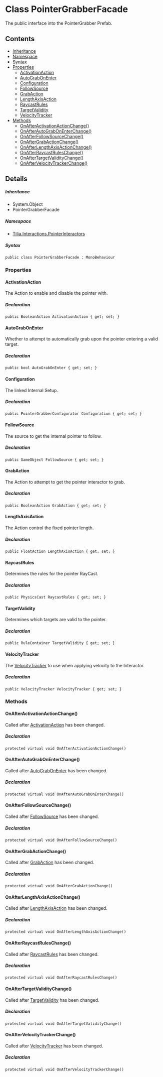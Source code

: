 # Class PointerGrabberFacade

The public interface into the PointerGrabber Prefab.

## Contents

* [Inheritance]
* [Namespace]
* [Syntax]
* [Properties]
  * [ActivationAction]
  * [AutoGrabOnEnter]
  * [Configuration]
  * [FollowSource]
  * [GrabAction]
  * [LengthAxisAction]
  * [RaycastRules]
  * [TargetValidity]
  * [VelocityTracker]
* [Methods]
  * [OnAfterActivationActionChange()]
  * [OnAfterAutoGrabOnEnterChange()]
  * [OnAfterFollowSourceChange()]
  * [OnAfterGrabActionChange()]
  * [OnAfterLengthAxisActionChange()]
  * [OnAfterRaycastRulesChange()]
  * [OnAfterTargetValidityChange()]
  * [OnAfterVelocityTrackerChange()]

## Details

##### Inheritance

* System.Object
* PointerGrabberFacade

##### Namespace

* [Tilia.Interactions.PointerInteractors]

##### Syntax

```
public class PointerGrabberFacade : MonoBehaviour
```

### Properties

#### ActivationAction

The Action to enable and disable the pointer with.

##### Declaration

```
public BooleanAction ActivationAction { get; set; }
```

#### AutoGrabOnEnter

Whether to attempt to automatically grab upon the pointer entering a valid target.

##### Declaration

```
public bool AutoGrabOnEnter { get; set; }
```

#### Configuration

The linked Internal Setup.

##### Declaration

```
public PointerGrabberConfigurator Configuration { get; set; }
```

#### FollowSource

The source to get the internal pointer to follow.

##### Declaration

```
public GameObject FollowSource { get; set; }
```

#### GrabAction

The Action to attempt to get the pointer interactor to grab.

##### Declaration

```
public BooleanAction GrabAction { get; set; }
```

#### LengthAxisAction

The Action control the fixed pointer length.

##### Declaration

```
public FloatAction LengthAxisAction { get; set; }
```

#### RaycastRules

Determines the rules for the pointer RayCast.

##### Declaration

```
public PhysicsCast RaycastRules { get; set; }
```

#### TargetValidity

Determines which targets are valid to the pointer.

##### Declaration

```
public RuleContainer TargetValidity { get; set; }
```

#### VelocityTracker

The [VelocityTracker] to use when applying velocity to the Interactor.

##### Declaration

```
public VelocityTracker VelocityTracker { get; set; }
```

### Methods

#### OnAfterActivationActionChange()

Called after [ActivationAction] has been changed.

##### Declaration

```
protected virtual void OnAfterActivationActionChange()
```

#### OnAfterAutoGrabOnEnterChange()

Called after [AutoGrabOnEnter] has been changed.

##### Declaration

```
protected virtual void OnAfterAutoGrabOnEnterChange()
```

#### OnAfterFollowSourceChange()

Called after [FollowSource] has been changed.

##### Declaration

```
protected virtual void OnAfterFollowSourceChange()
```

#### OnAfterGrabActionChange()

Called after [GrabAction] has been changed.

##### Declaration

```
protected virtual void OnAfterGrabActionChange()
```

#### OnAfterLengthAxisActionChange()

Called after [LengthAxisAction] has been changed.

##### Declaration

```
protected virtual void OnAfterLengthAxisActionChange()
```

#### OnAfterRaycastRulesChange()

Called after [RaycastRules] has been changed.

##### Declaration

```
protected virtual void OnAfterRaycastRulesChange()
```

#### OnAfterTargetValidityChange()

Called after [TargetValidity] has been changed.

##### Declaration

```
protected virtual void OnAfterTargetValidityChange()
```

#### OnAfterVelocityTrackerChange()

Called after [VelocityTracker] has been changed.

##### Declaration

```
protected virtual void OnAfterVelocityTrackerChange()
```

[Tilia.Interactions.PointerInteractors]: README.md
[PointerGrabberConfigurator]: PointerGrabberConfigurator.md
[VelocityTracker]: PointerGrabberFacade.md#VelocityTracker
[ActivationAction]: PointerGrabberFacade.md#ActivationAction
[AutoGrabOnEnter]: PointerGrabberFacade.md#AutoGrabOnEnter
[FollowSource]: PointerGrabberFacade.md#FollowSource
[GrabAction]: PointerGrabberFacade.md#GrabAction
[LengthAxisAction]: PointerGrabberFacade.md#LengthAxisAction
[RaycastRules]: PointerGrabberFacade.md#RaycastRules
[TargetValidity]: PointerGrabberFacade.md#TargetValidity
[VelocityTracker]: PointerGrabberFacade.md#VelocityTracker
[Inheritance]: #Inheritance
[Namespace]: #Namespace
[Syntax]: #Syntax
[Properties]: #Properties
[ActivationAction]: #ActivationAction
[AutoGrabOnEnter]: #AutoGrabOnEnter
[Configuration]: #Configuration
[FollowSource]: #FollowSource
[GrabAction]: #GrabAction
[LengthAxisAction]: #LengthAxisAction
[RaycastRules]: #RaycastRules
[TargetValidity]: #TargetValidity
[VelocityTracker]: #VelocityTracker
[Methods]: #Methods
[OnAfterActivationActionChange()]: #OnAfterActivationActionChange
[OnAfterAutoGrabOnEnterChange()]: #OnAfterAutoGrabOnEnterChange
[OnAfterFollowSourceChange()]: #OnAfterFollowSourceChange
[OnAfterGrabActionChange()]: #OnAfterGrabActionChange
[OnAfterLengthAxisActionChange()]: #OnAfterLengthAxisActionChange
[OnAfterRaycastRulesChange()]: #OnAfterRaycastRulesChange
[OnAfterTargetValidityChange()]: #OnAfterTargetValidityChange
[OnAfterVelocityTrackerChange()]: #OnAfterVelocityTrackerChange
